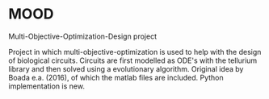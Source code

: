 # MOOD

Multi-Objective-Optimization-Design project

Project in which multi-objective-optimization is used to help with the design of biological circuits.
Circuits are first modelled as ODE's with the tellurium library and then solved using a evolutionary algorithm. 
Original idea by Boada e.a. (2016), of which the matlab files are included. Python implementation is new. 
